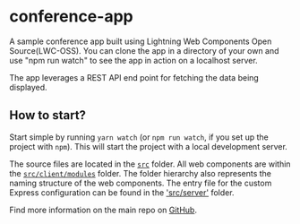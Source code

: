 # conference-app

A sample conference app built using Lightning Web Components Open Source(LWC-OSS). You can clone the app in a directory of your own and use "npm run watch" to see 
the app in action on a localhost server. 

The app leverages a REST API end point for fetching the data being displayed.


## How to start?

Start simple by running `yarn watch` (or `npm run watch`, if you set up the project with `npm`). This will start the project with a local development server.

The source files are located in the [`src`](./src) folder. All web components are within the [`src/client/modules`](./src/modules) folder. The folder hierarchy also represents the naming structure of the web components. The entry file for the custom Express configuration can be found in the ['src/server'](./src/server) folder.

Find more information on the main repo on [GitHub](https://github.com/muenzpraeger/create-lwc-app).
